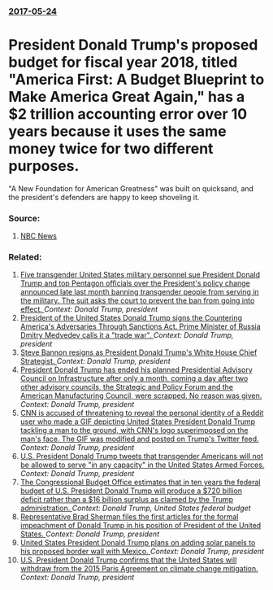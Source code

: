 ### [2017-05-24](/news/2017/05/24/index.md)

# President Donald Trump's proposed budget for fiscal year 2018, titled "America First: A Budget Blueprint to Make America Great Again,"  has a $2 trillion accounting error over 10 years because it  uses the same money twice for two different purposes. 

&quot;A New Foundation for American Greatness&quot; was built on quicksand, and the president&#x27;s defenders are happy to keep shoveling it.


### Source:

1. [NBC News](http://www.nbcnews.com/business/economy/trump-team-stands-budget-s-2-trillion-math-error-n763996)

### Related:

1. [Five transgender United States military personnel sue President Donald Trump and top Pentagon officials over the President's policy change announced late last month banning transgender people from serving in the military. The suit asks the court to prevent the ban from going into effect. ](/news/2017/08/9/five-transgender-united-states-military-personnel-sue-president-donald-trump-and-top-pentagon-officials-over-the-president-s-policy-change-a.md) _Context: Donald Trump, president_
2. [President of the United States Donald Trump signs the Countering America's Adversaries Through Sanctions Act. Prime Minister of Russia Dmitry Medvedev calls it a "trade war". ](/news/2017/08/2/president-of-the-united-states-donald-trump-signs-the-countering-americaas-adversaries-through-sanctions-act-prime-minister-of-russia-dmi.md) _Context: Donald Trump, president_
3. [Steve Bannon resigns as President Donald Trump's White House Chief Strategist. ](/news/2017/08/18/steve-bannon-resigns-as-president-donald-trump-s-white-house-chief-strategist.md) _Context: Donald Trump, president_
4. [President Donald Trump has ended his planned Presidential Advisory Council on Infrastructure after only a month, coming a day after two other advisory councils, the Strategic and Policy Forum and the American Manufacturing Council, were scrapped. No reason was given. ](/news/2017/08/17/president-donald-trump-has-ended-his-planned-presidential-advisory-council-on-infrastructure-after-only-a-month-coming-a-day-after-two-othe.md) _Context: Donald Trump, president_
5. [CNN is accused of threatening to reveal the personal identity of a Reddit user who made a GIF depicting United States President Donald Trump tackling a man to the ground, with CNN's logo superimposed on the man's face. The GIF was modified and posted on Trump's Twitter feed. ](/news/2017/07/4/cnn-is-accused-of-threatening-to-reveal-the-personal-identity-of-a-reddit-user-who-made-a-gif-depicting-united-states-president-donald-trump.md) _Context: Donald Trump, president_
6. [U.S. President Donald Trump tweets that transgender Americans will not be allowed to serve "in any capacity" in the United States Armed Forces. ](/news/2017/07/26/u-s-president-donald-trump-tweets-that-transgender-americans-will-not-be-allowed-to-serve-in-any-capacity-in-the-united-states-armed-forc.md) _Context: Donald Trump, president_
7. [The Congressional Budget Office estimates that in ten years the federal budget of U.S. President Donald Trump will produce a $720 billion deficit rather than a $16 billion surplus as claimed by the Trump administration. ](/news/2017/07/13/the-congressional-budget-office-estimates-that-in-ten-years-the-federal-budget-of-u-s-president-donald-trump-will-produce-a-720-billion-de.md) _Context: Donald Trump, United States federal budget_
8. [Representative Brad Sherman files the first articles for the formal impeachment of Donald Trump in his position of President of the United States. ](/news/2017/07/12/representative-brad-sherman-files-the-first-articles-for-the-formal-impeachment-of-donald-trump-in-his-position-of-president-of-the-united-s.md) _Context: Donald Trump, president_
9. [United States President Donald Trump plans on adding solar panels to his proposed border wall with Mexico. ](/news/2017/06/22/united-states-president-donald-trump-plans-on-adding-solar-panels-to-his-proposed-border-wall-with-mexico.md) _Context: Donald Trump, president_
10. [U.S. President Donald Trump confirms that the United States will withdraw from the 2015 Paris Agreement on climate change mitigation. ](/news/2017/06/1/u-s-president-donald-trump-confirms-that-the-united-states-will-withdraw-from-the-2015-paris-agreement-on-climate-change-mitigation.md) _Context: Donald Trump, president_
